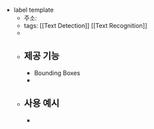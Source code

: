 - label template
	- 주소:
	- tags: [[Text Detection]] [[Text Recognition]]
	-
	- ## 제공 기능
		- Bounding Boxes
		-
	- ## 사용 예시
		-